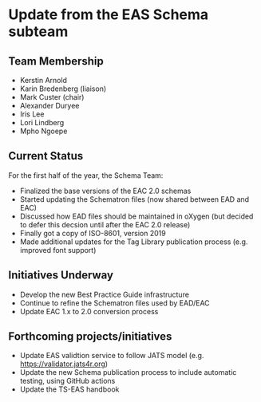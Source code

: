 # Update from the EAS Schema subteam

## Team Membership

- Kerstin Arnold
- Karin Bredenberg (liaison)
- Mark Custer (chair)
- Alexander Duryee
- Iris Lee
- Lori Lindberg
- Mpho Ngoepe

## Current Status

For the first half of the year, the Schema Team:

- Finalized the base versions of the EAC 2.0 schemas
- Started updating the Schematron files (now shared between EAD and EAC)
- Discussed how EAD files should be maintained in oXygen (but decided to defer this decsion until after the EAC 2.0 release)
- Finally got a copy of ISO-8601, version 2019
- Made additional updates for the Tag Library publication process (e.g. improved font support)


## Initiatives Underway

- Develop the new Best Practice Guide infrastructure
- Continue to refine the Schematron files used by EAD/EAC
- Update EAC 1.x to 2.0 conversion process


## Forthcoming projects/initiatives

- Update EAS validtion service to follow JATS model (e.g. https://validator.jats4r.org)
- Update the new Schema publication process to include automatic testing, using GitHub actions
- Update the TS-EAS handbook
